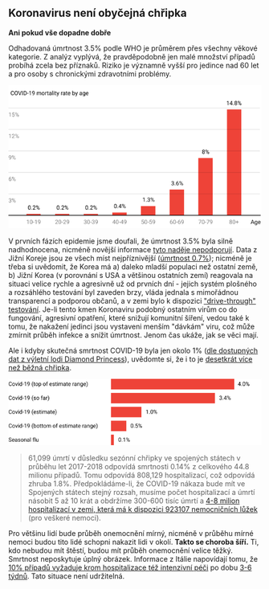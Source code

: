 ## Koronavirus není obyčejná chřipka
**Ani pokud vše dopadne dobře**

Odhadovaná úmrtnost 3.5% podle WHO je průměrem přes všechny věkové kategorie. Z analýz vyplývá, že pravděpodobně jen malé množství případů probíhá zcela bez příznaků. Riziko je významně vyšší pro jedince nad 60 let a pro osoby s chronickými zdravotními problémy.

![Graf úmrtnosti COVID-19 je okolo 14.8% u lidí nad 80 let a pod 1% u lidí pod 50](images/mortality-rate-by-age.svg)

V prvních fázích epidemie jsme doufali, že úmrtnost 3.5% byla silně nadhodnocena, nicméně novější informace [tyto naděje nepodporují](https://www.statnews.com/2020/02/25/new-data-from-china-buttress-fears-about-high-coronavirus-fatality-rate-who-expert-says/). Data z Jižní Koreje jsou ze všech míst nejpříznivější ([úmrtnost 0.7%](https://twitter.com/marcelsalathe/status/1236914078632812544)); nicméně je třeba si uvědomit, že Korea má a) daleko mladší populaci než ostatní země, b) Jižní Korea (v porovnání s USA a většinou ostatních zemí) reagovala na situaci velice rychle a agresivně už od prvních dní - jejich systém plošného a rozsáhlého testování byl zaveden brzy, vláda jednala s mimořádnou transparencí a podporou občanů, a v zemi bylo k dispozici ["drive-through" testování](https://twitter.com/cnni/status/1234524871226482688). Je-li tento kmen Koronaviru podobný ostatním virům co do fungování, agresivní opatření, které snižují komunitní šíření, vedou také k tomu, že nakažení jedinci jsou vystaveni menším "dávkám" viru, což může zmírnit průběh infekce a snížit úmrtnost. Jenom čas ukáže, jak se věci mají.

Ale i kdyby skutečná smrtnost COVID-19 byla jen okolo 1% ([dle dostupných dat z výletní lodi Diamond Princess](https://wwwnc.cdc.gov/eid/article/26/6/20-0452_article)), uvědomte si, že i to je [desetkrát více než běžná chřipka](https://www.bloomberg.com/opinion/articles/2020-03-05/how-bad-is-the-coronavirus-let-s-compare-with-sars-ebola-flu).

![Graf smrtnosti COVID-19. Odhad smrtnosti mezi 0.5% a 4.0%. Smrtnost běžné chřipky je 0.1%](images/mortality-rate.svg)

> 61,099 úmrtí v důsledku sezónní chřipky ve spojených státech v průběhu let 2017-2018 odpovídá smrtnosti 0.14% z celkového 44.8 milionu případů. Tomu odpovídá 808,129 hospitalizací, což odpovídá zhruba 1.8%. Předpokládáme-li, že  COVID-19 nákaza bude mít ve Spojených státech stejný rozsah, musíme počet hospitalizací a úmrtí násobit 5 až 10 krát a obdržíme 300-600 tisíc úmrtí a [4-8 milion hospitalizací v zemi, která má k dispozici 923107 nemocničních lůžek](https://www.bloomberg.com/opinion/articles/2020-03-05/how-bad-is-the-coronavirus-let-s-compare-with-sars-ebola-flu) (pro veškeré nemoci).

Pro většinu lidí bude průběh onemocnění mírný, nicméně v průběhu mírné nemoci budou tito lidé schopni nakazit lidi v okolí. **Takto se choroba šíří.** Ti, kdo nebudou mít štěstí, budou mít průběh onemocnění velice těžký. Smrtnost neposkytuje úplný obrázek. Informace z Itálie napovídají tomu, že [10% případů vyžaduje krom hospitalizace též intenzivní péči](https://twitter.com/marcelsalathe/status/1235662457261023232) po dobu [3-6 týdnů](https://www.washingtonpost.com/health/2020/03/07/how-doctors-treat-sickest-coronavirus-patients/). Tato situace není udržitelná.
